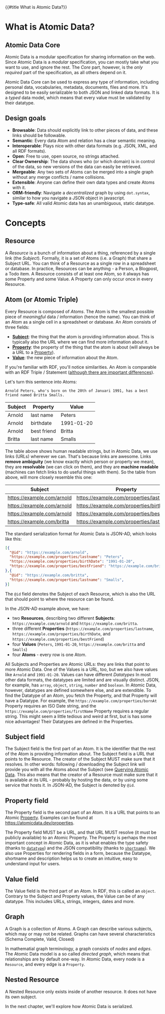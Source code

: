 {{#title What is Atomic Data?}}
# What is Atomic Data?

## Atomic Data Core

Atomic Data is a modular specification for sharing information on the web.
Since Atomic Data is a _modular_ specification, you can mostly take what you want to use, and ignore the rest.
The _Core_ part, however, is the _only required_ part of the specification, as all others depend on it.

Atomic Data Core can be used to express any type of information, including personal data, vocabularies, metadata, documents, files and more.
It's designed to be easily serializable to both JSON and linked data formats.
It is a _typed_ data model, which means that every value must be validated by their datatype.

## Design goals

* **Browsable**: Data should explicitly link to other pieces of data, and these links should be followable.
* **Semantic**: Every data Atom and relation has a clear semantic meaning.
* **Interoperable**: Plays nice with other data formats (e.g. JSON, XML, and all RDF formats).
* **Open**: Free to use, open source, no strings attached.
* **Clear Ownership**: The data shows who (or which domain) is in control of the data, so new versions of the data can easily be retrieved.
* **Mergeable**: Any two sets of Atoms can be merged into a single graph without any merge conflicts / name collisions.
* **Extensible**: Anyone can define their own data types and create Atoms with it.
* **ORM-friendly**: Navigate a _decentralized_ graph by using `dot.syntax`, similar to how you navigate a JSON object in javascript.
* **Type-safe**: All valid Atomic data has an unambiguous, static datatype.

# Concepts

## Resource

A _Resource_ is a bunch of information about a thing, referenced by a single link (the _Subject_).
Formally, it is a set of Atoms (i.e. a Graph) that share a Subject URL.
You can think of a Resource as a single row in a spreadsheet or database.
In practice, Resources can be anything - a Person, a Blogpost, a Todo item.
A Resource consists of at least one Atom, so it always has some Property and some Value.
A Property can only occur once in every Resource.

## Atom (or Atomic Triple)

Every Resource is composed of _Atoms_.
The Atom is the smallest possible piece of _meaningful_ data / information (hence the name).
You can think of an Atom as a single cell in a spreadsheet or database.
An Atom consists of three fields:

* **[Subject](#subject-field)**: the thing that the atom is providing information about. This is typically also the URL where we can find more information about it.
* **[Property](#property-field)**: the property of the thing that the atom is about (will always be a URL to a [Property](../schema/classes.md#property)).
* **[Value](#value-field)**: the new piece of information about the Atom.

If you're familiar with RDF, you'll notice similarities.
An Atom is comparable with an RDF Triple / Statement ([although there are important differences](../interoperability/rdf.md)).

Let's turn this sentence into Atoms:

`Arnold Peters, who's born on the 20th of Januari 1991, has a best friend named Britta Smalls.`

Subject | Property | Value
--- | --- | ---
Arnold | last name | Peters
Arnold | birthdate | 1991-01-20
Arnold | best friend | Britta
Britta | last name | Smalls

The table above shows human readable strings, but in Atomic Data, we use links (URLs) wherever we can.
That's because links are awesome.
Links **remove ambiguity** (we know exactly which person or property we mean), they are **resolvable** (we can click on them), and they are **machine readable** (machines can fetch links to do useful things with them).
So the table from above, will more closely resemble this one:

Subject | Property | Value
--- | --- | ---
https://example.com/arnold | https://example.com/properties/lastname | Peters
https://example.com/arnold | https://example.com/properties/birthDate | 1991-01-20
https://example.com/arnold | https://example.com/properties/bestFriend | https://example.com/britta
https://example.com/britta | https://example.com/properties/lastname | Smalls

The standard serialization format for Atomic Data is JSON-AD, which looks like this:

```json
[{
  "@id": "https://example.com/arnold",
  "https://example.com/properties/lastname": "Peters",
  "https://example.com/properties/birthDate": "1991-01-20",
  "https://example.com/properties/bestFriend": "https://example.com/britta",
},{
  "@id": "https://example.com/britta",
  "https://example.com/properties/lastname": "Smalls",
}]
```

The `@id` field denotes the Subject of each Resource, which is also the URL that should point to where the resource can be found.

In the JSON-AD example above, we have:

- two **Resources**, describing two different **Subjects**: `https://example.com/arnold` and `https://example.com/britta`.
- three different **Properties** (`https://example.com/properties/lastname`, `https://example.com/properties/birthDate`, and `https://example.com/properties/bestFriend`)
- four **Values** (`Peters`, `1991-01-20`, `https://example.com/britta` and `Smalls`)
- four **Atoms** - every row is one Atom.

All Subjects and Properties are Atomic URLs: they are links that point to more Atomic Data.
One of the Values is a URL, too, but we also have values like `Arnold` and `1991-01-20`.
Values can have different _Datatypes_
In most other data formats, the datatypes are limited and are visually distinct.
JSON, for example, has `array`, `object`, `string`, `number` and `boolean`.
In Atomic Data, however, datatypes are defined somewhere else, and are extendible.
To find the Datatype of an Atom, you fetch the Property, and that Property will have a Datatype.
For example, the `https://example.com/properties/bornAt` Property requires an ISO Date string, and the `https://example.com/properties/firstName` Property requires a regular string.
This might seem a little tedious and weird at first, but is has some nice advantages!
Their Datatypes are defined in the Properties.

## Subject field

The Subject field is the first part of an Atom.
It is the identifier that the rest of the Atom is providing information about.
The Subject field is a URL that points to the Resource.
The creator of the Subject MUST make sure that it resolves.
In other words: following / downloading the Subject link will provide you with all the Atoms about the Subject (see [Querying Atomic Data](querying.md).
This also means that the creator of a Resource must make sure that it is available at its URL - probably by hosting the data, or by using some service that hosts it.
In JSON-AD, the Subject is denoted by `@id`.

## Property field

The Property field is the second part of an Atom.
It is a URL that points to an Atomic [Property](../schema/classes.md#Property).
Examples can be found at https://atomicdata.dev/properties.
<!-- Making this a requirement is what makes Atomic Data typed and semantic -->
The Property field MUST be a URL, and that URL MUST resolve (it must be publicly available) to an Atomic Property.
The Property is perhaps the most important concept in Atomic Data, as it is what enables the type safety (thanks to [`datatype`](https://atomicdata.dev/properties/datatype)) and the JSON compatibility (thanks to [`shortname`](https://atomicdata.dev/properties/shortname)).
We also use Properties for rendering fields in a form, because the Datatype, shortname and description helps us to create an intuitive, easy to understand input for users.

## Value field

The Value field is the third part of an Atom.
In RDF, this is called an `object`.
Contrary to the Subject and Property values, the Value can be of any datatype.
This includes URLs, strings, integers, dates and more.

## Graph

A Graph is a collection of Atoms.
A Graph can describe various subjects, which may or may not be related.
Graphs can have several characteristics (Schema Complete, Valid, Closed)

In mathematial graph terminology, a graph consists of _nodes_ and _edges_.
The Atomic Data model is a so called _directed graph_, which means that relationships are by default one-way.
In Atomic Data, every node is a `Resource`, and every edge is a `Property`.

## Nested Resource

A Nested Resource only exists inside of another resource.
It does not have its own subject.

In the next chapter, we'll explore how Atomic Data is serialized.
